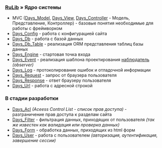 ### [RuLib](RuLib.md) » Ядро системы ###

  * MVC ([Days\_Model](RuLibDaysModel.md), [Days\_View](RuLibDaysView.md), [Days\_Controller](RuLibDaysController.md) - Модель, Представление, Контроллер) - базовые понятия необходимые для работы с фреймворком
  * [Days\_Config](RuLibDaysConfig.md) - работа с конфигурацией сайта
  * [Days\_Db](RuLibDaysDb.md) - работа с базой данных
  * [Days\_Db\_Table](RuLibDaysDbTable.md) - реализация ORM представления таблиц базы данных
  * [Days\_Engine](RuLibDaysEngine.md) - стартовая точка входа
  * [Days\_Event](RuLibDaysEvent.md) - реализация шаблона проектирования [наблюдатель](http://ru.wikipedia.org/wiki/Наблюдатель_(шаблон_проектирования)) _(observer)_
  * [Days\_Log](RuLibDaysLog.md) - протоколирование ошибок и отладочной информации
  * [Days\_Request](RuLibDaysRequest.md) - запрос от браузера пользователя
  * [Days\_Response](RuLibDaysResponse.md) - ответ браузеру пользователя
  * [Days\_Url](RuLibDaysUrl.md) - работа с адресной строкой

### В стадии разработки ###

  * [Days\_Acl](RuLibDaysAcl.md) _(Aceess Control List - список прав доступа)_ - разграничение прав доступа к разделам сайта
  * [Days\_Filter](RuLibDaysFilter.md) - фильтрация данных, приходящих от пользователя _(так же известен как валидация или проверка данных)_
  * [Days\_Form](RuLibDaysForm.md) - обработка данных, приходящих из html форм
  * [Days\_User](RuLibDaysUser.md) - работа с пользователем _(авторизация, аутентификация, завершение сессии)_